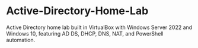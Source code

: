 # Active-Directory-Home-Lab
Active Directory home lab built in VirtualBox with Windows Server 2022 and Windows 10, featuring AD DS, DHCP, DNS, NAT, and PowerShell automation.
